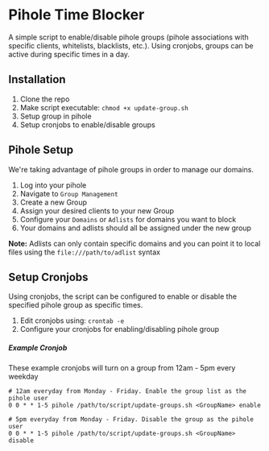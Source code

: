 # Pihole Time Blocker

A simple script to enable/disable pihole groups (pihole associations with specific clients, whitelists, blacklists, etc.). Using cronjobs, groups can be active during specific times in a day.

## Installation

1. Clone the repo
2. Make script executable: `chmod +x update-group.sh`
3. Setup group in pihole
4. Setup cronjobs to enable/disable groups

## Pihole Setup

We're taking advantage of pihole groups in order to manage our domains.

1. Log into your pihole
2. Navigate to `Group Management`
3. Create a new Group
4. Assign your desired clients to your new Group
5. Configure your `Domains` or `Adlists` for domains you want to block
6. Your domains and adlists should all be assigned under the new group


**Note:** Adlists can only contain specific domains and you can point it to local files using the `file:///path/to/adlist` syntax

## Setup Cronjobs

Using cronjobs, the script can be configured to enable or disable the specified pihole group as specific times. 

1. Edit cronjobs using: `crontab -e`
2. Configure your cronjobs for enabling/disabling pihole group

##### Example Cronjob

These example cronjobs will turn on a group from 12am - 5pm every weekday
```
# 12am everyday from Monday - Friday. Enable the group list as the pihole user
0 0 * * 1-5 pihole /path/to/script/update-groups.sh <GroupName> enable

# 5pm everyday from Monday - Friday. Disable the group as the pihole user
0 0 * * 1-5 pihole /path/to/script/update-groups.sh <GroupName> disable
```

